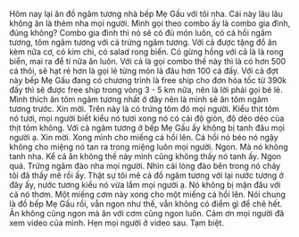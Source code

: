 Hôm nay lại ăn đồ ngâm tương nhà bếp Mẹ Gấu với tôi nha. Cái này lâu lâu không ăn là thèm nha mọi người. Mình gọi theo combo ấy là combo gia đình, đúng không? Combo gia đình thì nó sẽ có đủ món luôn, có cá hồi ngâm tương, tôm ngâm tương với cả trứng ngâm tương. Với cả được tặng đồ ăn kèm nữa cơ, có kim chi, có salad rong biển. Có gừng hồng với cả là là rong biển, mai ra để tí nữa ăn luôn. Với cả là gọi combo thế này thì là có hơn 500 cá thôi, sẽ hạt rẻ hơn là gọi lẻ từng món là đâu hơn 100 cá đấy. Với cả đợt này bếp Mẹ Gấu đang có chương trình là free ship cho đơn hỏa tốc từ 390k đấy thì sẽ được free ship trong vòng 3 - 5 km nữa, nên là lời phải gọi bé lẻ. Mình thích ăn tôm ngâm tương nhất ở đây nên là mình sẽ ăn tôm ngâm tương trước. Xin mời. Trên này là có trứng tôm đó mọi người. Kiểu thịt tôm nó tươi, mọi người biết kiểu nó tươi xong nó có cái độ giòn, độ dẻo dẻo của thịt tôm không. Với cả ngâm tương ở bếp Mẹ Gấu ấy không bị tanh đâu mọi người ạ. Xin mời. Xong mình cho miếng cá hồi lên. Cá hồi nó béo nó ngậy không cho miệng nó tan ra trong miệng luôn mọi người. Ngon. Mà nó không tanh nha. Kể cả ăn không thế này mình cũng không thấy nó tanh ấy. Ngon quá. Trứng ngâm đào nha mọi người. Nhìn cái lòng đào bên trong nó chảy tôi đã thấy mê rồi ấy. Thật sự tôi mê cả đồ ngâm tương với lại nước tương ở đây ấy, nước tương kiểu nó vừa lắm mọi người ạ. Nó không bị mặn đâu với cả nó thơm. Một miếng cơm này xong cho một miếng cá hồi lên. Nói chung là đồ bếp Mẹ Gấu rồi, vẫn ngon như thế, vẫn không có điểm gì để chê hết. Ăn không cũng ngon mà ăn với cơm cũng ngon luôn. Cảm ơn mọi người đã xem video của mình. Hẹn mọi người ở video sau. Tạm biệt.